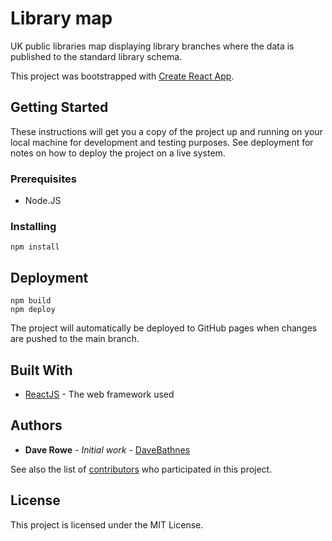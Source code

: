 # Library map

UK public libraries map displaying library branches where the data is published to the standard library schema.

This project was bootstrapped with [Create React App](https://github.com/facebook/create-react-app).

## Getting Started

These instructions will get you a copy of the project up and running on your local machine for development and testing purposes. See deployment for notes on how to deploy the project on a live system.

### Prerequisites

- Node.JS

### Installing

```console
npm install
```

## Deployment


```console
npm build
npm deploy
```

The project will automatically be deployed to GitHub pages when changes are pushed to the main branch.

## Built With

- [ReactJS](https://reactjs.org/) - The web framework used

## Authors

- **Dave Rowe** - _Initial work_ - [DaveBathnes](https://github.com/DaveBathnes)

See also the list of [contributors](https://github.com/librarieshacked/librarymap/contributors) who participated in this project.

## License

This project is licensed under the MIT License.

